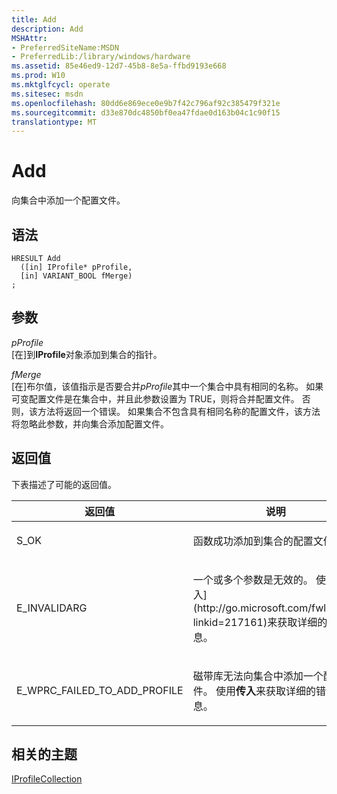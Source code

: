 ```yaml
---
title: Add
description: Add
MSHAttr:
- PreferredSiteName:MSDN
- PreferredLib:/library/windows/hardware
ms.assetid: 85e46ed9-12d7-45b8-8e5a-ffbd9193e668
ms.prod: W10
ms.mktglfcycl: operate
ms.sitesec: msdn
ms.openlocfilehash: 80dd6e869ece0e9b7f42c796af92c385479f321e
ms.sourcegitcommit: d33e870dc4850bf0ea47fdae0d163b04c1c90f15
translationtype: MT
---
```

# <a name="add"></a>Add


向集合中添加一个配置文件。

## <a name="syntax"></a>语法


``` syntax
HRESULT Add
  ([in] IProfile* pProfile,
  [in] VARIANT_BOOL fMerge)
;
```

## <a name="parameters"></a>参数


<a href="" id="pprofile"></a>*pProfile*  
\[在\]到**IProfile**对象添加到集合的指针。

<a href="" id="fmerge"></a>*fMerge*  
\[在\]布尔值，该值指示是否要合并*pProfile*其中一个集合中具有相同的名称。 如果可变配置文件是在集合中，并且此参数设置为 TRUE，则将合并配置文件。 否则，该方法将返回一个错误。 如果集合不包含具有相同名称的配置文件，该方法将忽略此参数，并向集合添加配置文件。

## <a name="return-value"></a>返回值


下表描述了可能的返回值。

<table>
<colgroup>
<col width="50%" />
<col width="50%" />
</colgroup>
<thead>
<tr class="header">
<th>返回值</th>
<th>说明</th>
</tr>
</thead>
<tbody>
<tr class="odd">
<td><p>S_OK</p></td>
<td><p>函数成功添加到集合的配置文件。</p></td>
</tr>
<tr class="even">
<td><p>E_INVALIDARG</p></td>
<td><p>一个或多个参数是无效的。 使用[传入](http://go.microsoft.com/fwlink/p/?linkid=217161)来获取详细的错误信息。</p></td>
</tr>
<tr class="odd">
<td><p>E_WPRC_FAILED_TO_ADD_PROFILE</p></td>
<td><p>磁带库无法向集合中添加一个配置文件。 使用<strong>传入</strong>来获取详细的错误信息。</p></td>
</tr>
</tbody>
</table>

 

## <a name="related-topics"></a>相关的主题


[IProfileCollection](iprofilecollection.md)

 

 







